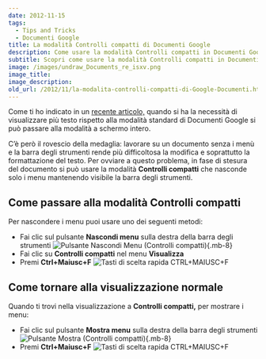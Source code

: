```yaml
---
date: 2012-11-15
tags:
  - Tips and Tricks
  - Documenti Google
title: La modalità Controlli compatti di Documenti Google
description: Come usare la modalità Controlli compatti in Documenti Google (GDocs) per avere più spazio a disposizione mentre si lavora su un documento
subtitle: Scopri come usare la modalità Controlli compatti in Documenti Google per avere più spazio a disposizione mentre si lavora su un documento
image: /images/undraw_Documents_re_isxv.png
image_title:
image_description:
old_url: /2012/11/la-modalita-controlli-compatti-di-Google-Documenti.html
---
```

Come ti ho indicato in un [recente articolo,](/tutorial/la-visualizzazione-schermo-intero-in-google-documenti.html) quando si ha la necessità di visualizzare più testo rispetto alla modalità standard di Documenti Google si può passare alla modalità a schermo intero.

C’è però il rovescio della medaglia: lavorare su un documento senza i menù e la barra degli strumenti rende più difficoltosa la modifica e soprattutto la formattazione del testo. Per ovviare a questo problema, in fase di stesura del documento si può usare la modalità **Controlli compatti** che nasconde solo i menu mantenendo visibile la barra degli strumenti.

## Come passare alla modalità Controlli compatti
Per nascondere i menu puoi usare uno dei seguenti metodi:

- Fai clic sul pulsante **Nascondi menu** sulla destra della barra degli strumenti
![Pulsante Nascondi Menu (Controlli compatti)](/images/google-documenti-nascondi-menu-controlli-compatti.png 'Il pulsante Nascondi Menu si trova in alto a destra sulla barra degli strumenti'){.mb-8}
- Fai clic su **Controlli compatti** nel menu **Visualizza**
- Premi **Ctrl+Maiusc+F**
![Tasti di scelta rapida CTRL+MAIUSC+F](/images/CTRL+MAIUSC+F.png 'I tasti di scelta rapida CTRL+MAIUSC+F permettono di nascondere o mostrare i menu')

## Come tornare alla visualizzazione normale
Quando ti trovi nella visualizzazione a **Controlli compatti,** per mostrare i menu:

- Fai clic sul pulsante **Mostra menu** sulla destra della barra degli strumenti
![Pulsante Mostra (Controlli compatti)](/images/google-documenti-nascondi-menu-controlli-compatti.png 'Il pulsante Mostra Menu si trova in alto a destra sulla barra degli strumenti'){.mb-8}
- Premi **Ctrl+Maiusc+F**
![Tasti di scelta rapida CTRL+MAIUSC+F](/images/CTRL+MAIUSC+F.png 'I tasti di scelta rapida CTRL+MAIUSC+F permettono di nascondere o mostrare i menu')
